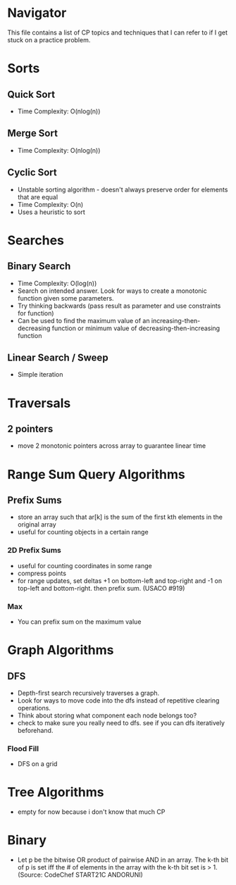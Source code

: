 # Navigator
This file contains a list of CP topics and techniques that I can refer to if I get stuck on a practice problem.

# Sorts
## Quick Sort
  - Time Complexity: O(nlog(n))
## Merge Sort
  - Time Complexity: O(nlog(n))
## Cyclic Sort
  - Unstable sorting algorithm - doesn't always preserve order for elements that are equal
  - Time Complexity: O(n)
  - Uses a heuristic to sort

# Searches
## Binary Search
  - Time Complexity: O(log(n))
  - Search on intended answer. Look for ways to create a monotonic function given some parameters.
  - Try thinking backwards (pass result as parameter and use constraints for function)
  - Can be used to find the maximum value of an increasing-then-decreasing function or minimum value of decreasing-then-increasing function
## Linear Search / Sweep
  - Simple iteration

# Traversals
## 2 pointers
  - move 2 monotonic pointers across array to guarantee linear time

# Range Sum Query Algorithms
## Prefix Sums
  - store an array such that ar[k] is the sum of the first kth elements in the original array
  - useful for counting objects in a certain range
  ### 2D Prefix Sums
  - useful for counting coordinates in some range
  - compress points
  - for range updates, set deltas +1 on bottom-left and top-right and -1 on top-left and bottom-right. then prefix sum. (USACO #919)
  ### Max
  - You can prefix sum on the maximum value

# Graph Algorithms
## DFS
  - Depth-first search recursively traverses a graph.
  - Look for ways to move code into the dfs instead of repetitive clearing operations.
  - Think about storing what component each node belongs too?
  - check to make sure you really need to dfs. see if you can dfs iteratively beforehand.

### Flood Fill
  - DFS on a grid

# Tree Algorithms
  - empty for now because i don't know that much CP

# Binary
  - Let p be the bitwise OR product of pairwise AND in an array. The k-th bit of p is set iff the # of elements in the array with the k-th bit set is > 1. (Source: CodeChef START21C ANDORUNI)